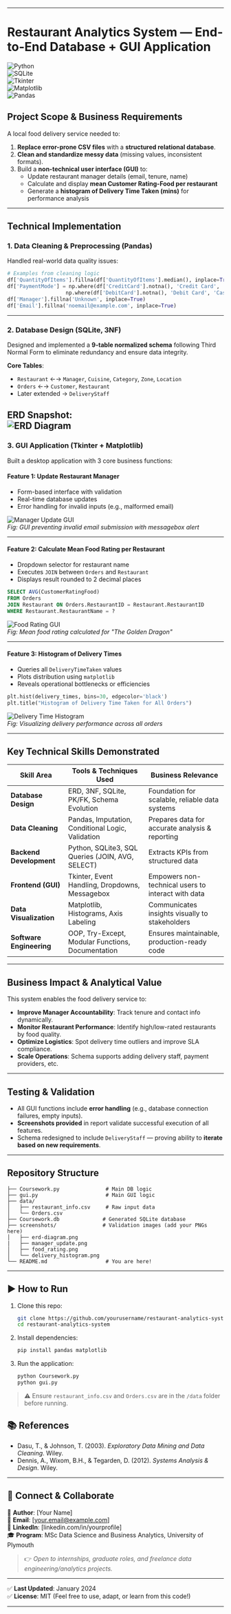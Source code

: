 
---

# Restaurant Analytics System — End-to-End Database + GUI Application  

![Python](https://img.shields.io/badge/Python-3.9%2B-blue?logo=python)  
![SQLite](https://img.shields.io/badge/SQLite-Relational%20DB-orange)  
![Tkinter](https://img.shields.io/badge/GUI-Tkinter-green)  
![Matplotlib](https://img.shields.io/badge/Visualization-Matplotlib-purple)  
![Pandas](https://img.shields.io/badge/Data%20Cleaning-Pandas-red)

## Project Scope & Business Requirements

A local food delivery service needed to:
1. **Replace error-prone CSV files** with a **structured relational database**.
2. **Clean and standardize messy data** (missing values, inconsistent formats).
3. Build a **non-technical user interface (GUI)** to:
   - Update restaurant manager details (email, tenure, name)
   - Calculate and display **mean Customer Rating-Food per restaurant**
   - Generate a **histogram of Delivery Time Taken (mins)** for performance analysis

---

## Technical Implementation

### 1. Data Cleaning & Preprocessing (Pandas)
Handled real-world data quality issues:
```python
# Examples from cleaning logic
df['QuantityOfItems'].fillna(df['QuantityOfItems'].median(), inplace=True)
df['PaymentMode'] = np.where(df['CreditCard'].notna(), 'Credit Card',
                   np.where(df['DebitCard'].notna(), 'Debit Card', 'Cash on Delivery'))
df['Manager'].fillna('Unknown', inplace=True)
df['Email'].fillna('noemail@example.com', inplace=True)
```
---

### 2. Database Design (SQLite, 3NF)

Designed and implemented a **9-table normalized schema** following Third Normal Form to eliminate redundancy and ensure data integrity.

**Core Tables**:
- `Restaurant` ←→ `Manager`, `Cuisine`, `Category`, `Zone`, `Location`
- `Orders` ←→ `Customer`, `Restaurant`
- Later extended → `DeliveryStaff`

**ERD Snapshot**:  
![ERD Diagram](https://github.com/chinonso-okoroafor/restaurant-database-gui/blob/main/screenshots/erd-diagram.png)
---

### 3. GUI Application (Tkinter + Matplotlib)

Built a desktop application with 3 core business functions:

#### Feature 1: Update Restaurant Manager
- Form-based interface with validation
- Real-time database updates
- Error handling for invalid inputs (e.g., malformed email)

![Manager Update GUI](https://github.com/chinonso-okoroafor/restaurant-database-gui/blob/main/screenshots/manager_update.png)  
*Fig: GUI preventing invalid email submission with messagebox alert*

---

#### Feature 2: Calculate Mean Food Rating per Restaurant
- Dropdown selector for restaurant name
- Executes `JOIN` between `Orders` and `Restaurant`
- Displays result rounded to 2 decimal places

```sql
SELECT AVG(CustomerRatingFood) 
FROM Orders 
JOIN Restaurant ON Orders.RestaurantID = Restaurant.RestaurantID 
WHERE Restaurant.RestaurantName = ?
```

![Food Rating GUI](https://github.com/chinonso-okoroafor/restaurant-database-gui/blob/main/screenshots/food_rating.png)  
*Fig: Mean food rating calculated for "The Golden Dragon"*

---

#### Feature 3: Histogram of Delivery Times
- Queries all `DeliveryTimeTaken` values
- Plots distribution using `matplotlib`
- Reveals operational bottlenecks or efficiencies

```python
plt.hist(delivery_times, bins=30, edgecolor='black')
plt.title("Histogram of Delivery Time Taken for All Orders")
```

![Delivery Time Histogram](https://github.com/chinonso-okoroafor/restaurant-database-gui/blob/main/screenshots/delivery_histogram.png)  
*Fig: Visualizing delivery performance across all orders*

---

## Key Technical Skills Demonstrated

| Skill Area             | Tools & Techniques Used                          | Business Relevance                            |
|------------------------|--------------------------------------------------|-----------------------------------------------|
| **Database Design**    | ERD, 3NF, SQLite, PK/FK, Schema Evolution        | Foundation for scalable, reliable data systems |
| **Data Cleaning**      | Pandas, Imputation, Conditional Logic, Validation | Prepares data for accurate analysis & reporting |
| **Backend Development**| Python, SQLite3, SQL Queries (JOIN, AVG, SELECT)  | Extracts KPIs from structured data             |
| **Frontend (GUI)**     | Tkinter, Event Handling, Dropdowns, Messagebox   | Empowers non-technical users to interact with data |
| **Data Visualization** | Matplotlib, Histograms, Axis Labeling            | Communicates insights visually to stakeholders |
| **Software Engineering**| OOP, Try-Except, Modular Functions, Documentation | Ensures maintainable, production-ready code   |

---

## Business Impact & Analytical Value

This system enables the food delivery service to:
- **Improve Manager Accountability**: Track tenure and contact info dynamically.
- **Monitor Restaurant Performance**: Identify high/low-rated restaurants by food quality.
- **Optimize Logistics**: Spot delivery time outliers and improve SLA compliance.
- **Scale Operations**: Schema supports adding delivery staff, payment providers, etc.
---

## Testing & Validation

- All GUI functions include **error handling** (e.g., database connection failures, empty inputs).
- **Screenshots provided** in report validate successful execution of all features.
- Schema redesigned to include `DeliveryStaff` — proving ability to **iterate based on new requirements**.

---

## Repository Structure

```
├── Coursework.py               # Main DB logic
├── gui.py                      # Main GUI logic
├── data/
│   ├── restaurant_info.csv     # Raw input data
│   └── Orders.csv
├── Coursework.db              # Generated SQLite database
├── screenshots/               # Validation images (add your PNGs here)
│   ├── erd-diagram.png
|   ├── manager_update.png
│   ├── food_rating.png
│   └── delivery_histogram.png
└── README.md                   # You are here!
```

---

## ▶️ How to Run

1. Clone this repo:
   ```bash
   git clone https://github.com/yourusername/restaurant-analytics-system.git
   cd restaurant-analytics-system
   ```

2. Install dependencies:
   ```bash
   pip install pandas matplotlib
   ```

3. Run the application:
   ```bash
   python Coursework.py
   python gui.py
   ```

> ⚠️ Ensure `restaurant_info.csv` and `Orders.csv` are in the `/data` folder before running.

## 📚 References

- Dasu, T., & Johnson, T. (2003). *Exploratory Data Mining and Data Cleaning*. Wiley.  
- Dennis, A., Wixom, B.H., & Tegarden, D. (2012). *Systems Analysis & Design*. Wiley.

---

## 🤝 Connect & Collaborate

👤 **Author**: [Your Name]  
📧 **Email**: [your.email@example.com]  
💼 **LinkedIn**: [linkedin.com/in/yourprofile]  
🎓 **Program**: MSc Data Science and Business Analytics, University of Plymouth

> 👉 *Open to internships, graduate roles, and freelance data engineering/analytics projects.*

---

✅ **Last Updated**: January 2024  
✅ **License**: MIT (Feel free to use, adapt, or learn from this code!)

---